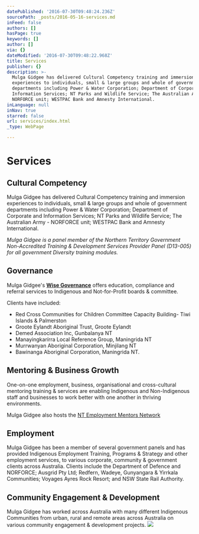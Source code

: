 ```yaml
---
datePublished: '2016-07-30T09:48:24.236Z'
sourcePath: _posts/2016-05-16-services.md
inFeed: false
authors: []
hasPage: true
keywords: []
author: []
via: {}
dateModified: '2016-07-30T09:48:22.968Z'
title: Services
publisher: {}
description: >-
  Mulga Gidgee has delivered Cultural Competency training and immersion
  experiences to individuals, small & large groups and whole of government
  departments including Power & Water Corporation; Department of Corporate and
  Information Services; NT Parks and Wildlife Service; The Australian Army -
  NORFORCE unit; WESTPAC Bank and Amnesty International.
inLanguage: null
inNav: true
starred: false
url: services/index.html
_type: WebPage

---
```

# Services

## Cultural Competency

Mulga Gidgee has delivered Cultural Competency training and immersion experiences to individuals, small & large groups and whole of government departments including Power & Water Corporation; Department of Corporate and Information Services; NT Parks and Wildlife Service; The Australian Army - NORFORCE unit; WESTPAC Bank and Amnesty International.

_Mulga Gidgee is a panel member of the Northern Territory Government Non-Accredited Training & Development Services Provider Panel (D13-005) for all government Diversity training modules._

## Governance

Mulga Gidgee's **[Wise Governance][0]** offers education, compliance and referral services to Indigenous and Not-for-Profit boards & committee.

Clients have included:

* Red Cross Communities for Children Committee Capacity Building- Tiwi Islands & Palmerston
* Groote Eylandt Aboriginal Trust, Groote Eylandt
* Demed Association Inc, Gunbalanya NT
* Manayingkarírra Local Reference Group, Maningrida NT
* Murrwanyan Aboriginal Corporation, Minjilang NT
* Bawinanga Aboriginal Corporation, Maningrida NT.

## Mentoring & Business Growth

One-on-one employment, business, organisational and cross-cultural mentoring training & services are enabling Indigenous and Non-Indigenous staff and businesses to work better with one another in thriving environments.

Mulga Gidgee also hosts the [NT Employment Mentors Network][1]

## Employment

Mulga Gidgee has been a member of several government panels and has provided Indigenous Employment Training, Programs & Strategy and other employment services, to various corporate, community & government clients across Australia. Clients include the Department of Defence and NORFORCE; Ausgrid Pty Ltd; Redfern, Wadeye, Gunyangara & Yirrkala Communities; Voyages Ayres Rock Resort; and NSW State Rail Authority.

## Community Engagement & Development

Mulga Gidgee has worked across Australia with many different Indigenous Communities from urban, rural and remote areas across Australia on various community engagement & development projects.
![](https://the-grid-user-content.s3-us-west-2.amazonaws.com/23615d0f-344e-4d6f-85fb-d5785793909c.jpg)

[0]: http://www.wisegovernance.com.au/
[1]: http://www.mentornt.net.au/